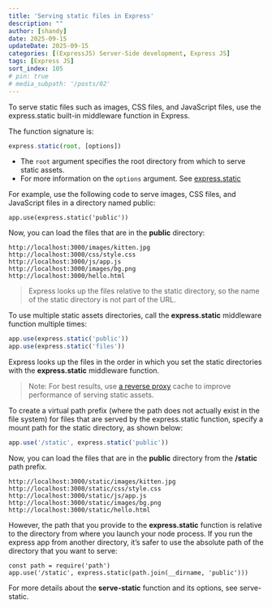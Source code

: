 ```yaml
---
title: 'Serving static files in Express'
description: ""
author: [shandy]
date: 2025-09-15
updateDate: 2025-09-15
categories: [(ExpressJS) Server-Side development, Express JS]
tags: [Express JS]
sort_index: 105
# pin: true
# media_subpath: '/posts/02'
---
```


To serve static files such as images, CSS files, and JavaScript files, use the express.static built-in middleware function in Express.

The function signature is:

```js
express.static(root, [options])
```

- The `root` argument specifies the root directory from which to serve static assets. 
- For more information on the `options` argument. See [express.static](https://expressjs.com/en/5x/api.html#express.static)

For example, use the following code to serve images, CSS files, and JavaScript files in a directory named public:

```
app.use(express.static('public'))
```

Now, you can load the files that are in the **public** directory:

```
http://localhost:3000/images/kitten.jpg
http://localhost:3000/css/style.css
http://localhost:3000/js/app.js
http://localhost:3000/images/bg.png
http://localhost:3000/hello.html
```

> Express looks up the files relative to the static directory, so the name of the static directory is not part of the URL.    

To use multiple static assets directories, call the **express.static** middleware function multiple times:

```js
app.use(express.static('public'))
app.use(express.static('files'))
```

Express looks up the files in the order in which you set the static directories with the **express.static** middleware function.

> Note: For best results, use [a reverse proxy](https://expressjs.com/en/5x/api.html#app.use) cache to improve performance of serving static assets.

To create a virtual path prefix (where the path does not actually exist in the file system) for files that are served by the express.static function, specify a mount path for the static directory, as shown below:

```js
app.use('/static', express.static('public'))
```
Now, you can load the files that are in the **public** directory from the **/static** path prefix.

```
http://localhost:3000/static/images/kitten.jpg
http://localhost:3000/static/css/style.css
http://localhost:3000/static/js/app.js
http://localhost:3000/static/images/bg.png
http://localhost:3000/static/hello.html
```

However, the path that you provide to the **express.static** function is relative to the directory from where you launch your node process. If you run the express app from another directory, it’s safer to use the absolute path of the directory that you want to serve:

```
const path = require('path')
app.use('/static', express.static(path.join(__dirname, 'public')))
```

For more details about the **serve-static** function and its options, see serve-static.